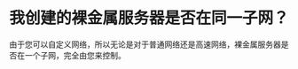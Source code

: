 # 我创建的裸金属服务器是否在同一子网？<a name="bms_faq_0010"></a>

由于您可以自定义网络，所以无论是对于普通网络还是高速网络，裸金属服务器是否在一个子网，完全由您来控制。

